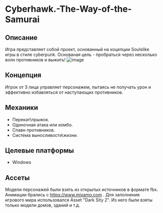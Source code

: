 # Cyberhawk.-The-Way-of-the-Samurai

## Описание
Игра представляет собой проект, основанный на коцепции Soulslike игры в стиле cyberpunk. Основаная цель - пробраться через несколько волн противников и выжить!
![image](https://github.com/GGENOR1/Cyberhawk.-The-Way-of-the-Samurai/assets/146382716/019858e6-7de3-451b-8a6f-90adec1ef0aa)

## Концепция
Игрок от 3 лица управляет персонажем, пытаясь не получать урон и эффективно избавляться от наступающих противников.

## Механики
- Перекат\прыжок.
- Одиночная атака или комбо.
- Спавн противников.
- Система выносливости\жизни.

## Целевые платформы
- Windows

## Ассеты
Модели персонажей были взять из открытых источников в формате fbx. Анимации брались с https://www.mixamo.com . 
Для заполнения игрового мира использовался Asset "Dark Sity 2". Из него были взяты только модели домов, зданий и т.д.


